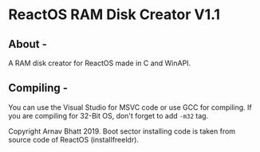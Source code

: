 # ReactOS RAM Disk Creator V1.1

## About -
A RAM disk creator for ReactOS made in C and WinAPI.

## Compiling -
You can use the Visual Studio for MSVC code or use GCC for compiling. If you are compiling for 32-Bit OS, don't forget to add `-m32` tag.

Copyright Arnav Bhatt 2019. Boot sector installing code is taken from source code of ReactOS (installfreeldr).
 
